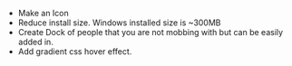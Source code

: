 - Make an Icon
- Reduce install size. Windows installed size is ~300MB
- Create Dock of people that you are not mobbing with but can be easily added in.
- Add gradient css hover effect.